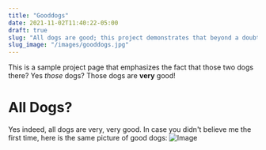 ```yaml
---
title: "Gooddogs"
date: 2021-11-02T11:40:22-05:00
draft: true
slug: "All dogs are good; this project demonstrates that beyond a doubt"
slug_image: "/images/gooddogs.jpg"
---
```

This is a sample project page that emphasizes the fact that those two dogs there? Yes *those* dogs? Those dogs are **very** good!

# All Dogs?

Yes indeed, all dogs are very, very good. In case you didn't believe me the first time, here is the same picture of good dogs: ![Image](/images/gooddogs.jpg)
